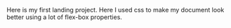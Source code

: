 Here is my first landing project.
Here I used css to make my document look better using a lot of flex-box properties.